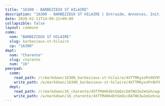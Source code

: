 ```yaml
---
title: "16300 - BARBEZIEUX ST HILAIRE"
description: "16300 - BARBEZIEUX ST HILAIRE | Entraide, Annonces, Initiatives"
date: 2020-01-11T14:09:21+09:00
collapsible: false
layout: commune
comm:
  nom: "BARBEZIEUX ST HILAIRE"
  slug: barbezieux-st-hilaire
  cp: "16300"
dept:
  nom: "Charente"
  slug: charente
  num: "16"
peerpad:
  comm:
    read_path: /r/markdown/16300_barbezieux-st-hilaire/4XTTM6yxoPn9UYKVr2EkjQ8iMz2c81La42yA5WBTuqEjHieA1
    write_path: /w/markdown/16300_barbezieux-st-hilaire/4XTTM6yxoPn9UYKVr2EkjQ8iMz2c81La42yA5WBTuqEjHieA1-K3TgUNCq7dvmdLaKQUhckw4RTbnecF7BXUupbyhRznnXKFpNFqLFCJvTSgQLx673NjuBjHPxc3Wm7wSfQi3cqQiZofN4wHKToDno6H6EMWG3ARwDYBCUb3acH8s4b2a4bQvt7t9j
  dept:
    read_path: /r/markdown/16_charente/4XTTM4Hb4btGmQscDATWU3w2eGohcwgqasCDtGWVahJnAEsq8
    write_path: /w/markdown/16_charente/4XTTM4Hb4btGmQscDATWU3w2eGohcwgqasCDtGWVahJnAEsq8-K3TgU9zhAjxEMbYrSr9VB24idAgS7xBryN3TjEsJmsrToRfRc8PWUu9zDXmtMXWLR7TNqZhAPJFsnJ4QbuWpLJvHpyW2q8LZxtsaakTfiMdj4HFsc11ZXzpn4aT8zYKZzSLwV1CA
---
```


